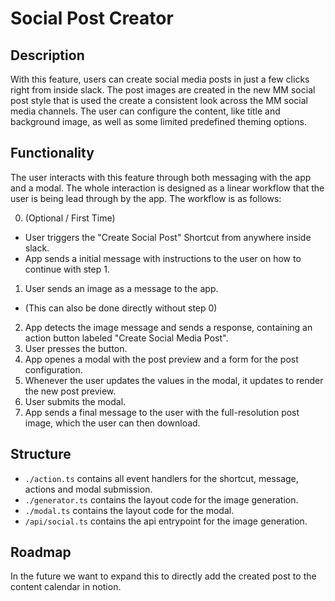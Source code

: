 # Social Post Creator

## Description

With this feature, users can create social media posts in just a few clicks right from inside slack. The post images are created in the new MM social post style that is used the create a consistent look across the MM social media channels. The user can configure the content, like title and background image, as well as some limited predefined theming options.

## Functionality

The user interacts with this feature through both messaging with the app and a modal. The whole interaction is designed as a linear workflow that the user is being lead through by the app. The workflow is as follows:

0. (Optional / First Time)
  - User triggers the "Create Social Post" Shortcut from anywhere inside slack.
  - App sends a initial message with instructions to the user on how to continue with step 1.
1. User sends an image as a message to the app.
  - (This can also be done directly without step 0)
2. App detects the image message and sends a response, containing an action button labeled "Create Social Media Post".
3. User presses the button.
4. App openes a modal with the post preview and a form for the post configuration.
5. Whenever the user updates the values in the modal, it updates to render the new post preview.
6. User submits the modal.
7. App sends a final message to the user with the full-resolution post image, which the user can then download.

## Structure

- `./action.ts` contains all event handlers for the shortcut, message, actions and modal submission.
- `./generator.ts` contains the layout code for the image generation.
- `./modal.ts` contains the layout code for the modal.
- `/api/social.ts` contains the api entrypoint for the image generation.

## Roadmap

In the future we want to expand this to directly add the created post to the content calendar in notion.
